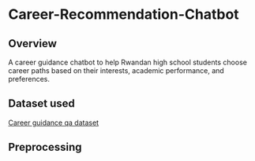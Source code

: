 # Career-Recommendation-Chatbot

## Overview

A career guidance chatbot to help Rwandan high school students choose career paths based on their interests, academic performance, and preferences.

## Dataset used

[Career guidance qa dataset](https://huggingface.co/datasets/Pradeep016/career-guidance-qa-dataset)

## Preprocessing

